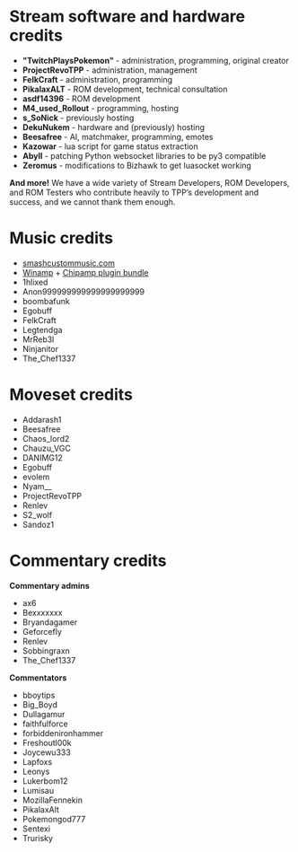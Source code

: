 # Stream software and hardware credits

* **"TwitchPlaysPokemon"** - administration, programming, original creator
* **ProjectRevoTPP** - administration, management
* **FelkCraft** - administration, programming
* **PikalaxALT** - ROM development, technical consultation
* **asdf14396** - ROM development
* **M4_used_Rollout** - programming, hosting
* **s_SoNick** - previously hosting
* **DekuNukem** - hardware and (previously) hosting
* **Beesafree** - AI, matchmaker, programming, emotes
* **Kazowar** - lua script for game status extraction
* **Abyll** - patching Python websocket libraries to be py3 compatible
* **Zeromus** - modifications to Bizhawk to get luasocket working

**And more!** We have a wide variety of Stream Developers, ROM Developers, and ROM Testers who contribute heavily to TPP’s development and success, and we cannot thank them enough.

# Music credits

* [smashcustommusic.com](https://www.smashcustommusic.com/)
* [Winamp](http://www.winamp.com/) + [Chipamp plugin bundle](http://www.chipamp.org/)
* 1hlixed
* Anon999999999999999999999
* boombafunk
* Egobuff
* FelkCraft
* Legtendga
* MrReb3l
* Ninjanitor
* The_Chef1337

# Moveset credits

* Addarash1
* Beesafree
* Chaos_lord2
* Chauzu_VGC
* DANIMG12
* Egobuff
* evolem
* Nyam__
* ProjectRevoTPP
* Renlev
* S2_wolf
* Sandoz1

# Commentary credits

**Commentary admins**

* ax6
* Bexxxxxxx
* Bryandagamer
* Geforcefly
* Renlev
* Sobbingraxn
* The_Chef1337

**Commentators**

* bboytips
* Big_Boyd
* Dullagamur
* faithfulforce
* forbiddenironhammer
* Freshoutl00k
* Joycewu333
* Lapfoxs
* Leonys
* Lukerbom12
* Lumisau
* MozillaFennekin
* PikalaxAlt
* Pokemongod777
* Sentexi
* Trurisky